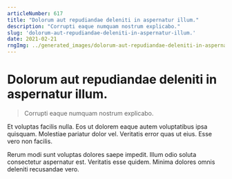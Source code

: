 ```yaml
---
articleNumber: 617
title: "Dolorum aut repudiandae deleniti in aspernatur illum."
description: "Corrupti eaque numquam nostrum explicabo."
slug: 'dolorum-aut-repudiandae-deleniti-in-aspernatur-illum.'
date: 2021-02-21
rngImg: ../generated_images/dolorum-aut-repudiandae-deleniti-in-aspernatur-illum..jpg
---
```


# Dolorum aut repudiandae deleniti in aspernatur illum.

> Corrupti eaque numquam nostrum explicabo.

Et voluptas facilis nulla. Eos ut dolorem eaque autem voluptatibus ipsa quisquam. Molestiae pariatur dolor vel. Veritatis error quas ut eius. Esse vero non facilis.
 Rerum modi sunt voluptas dolores saepe impedit. Illum odio soluta consectetur aspernatur est. Veritatis esse quidem. Minima dolores omnis deleniti recusandae vero.
